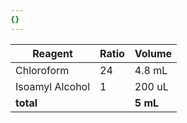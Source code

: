 ```yaml
---
{}
---
```



| Reagent         | Ratio | Volume |
| --------------- | ----- | ------ |
| Chloroform      | 24    | 4.8 mL |
| Isoamyl Alcohol | 1     | 200 uL |
| **total**       |       | **5 mL**       |

